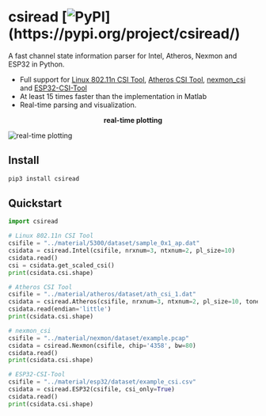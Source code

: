 # csiread [![PyPI](https://img.shields.io/pypi/v/csiread?)](https://pypi.org/project/csiread/)

A fast channel state information parser for Intel, Atheros, Nexmon and ESP32 in Python.

- Full support for [Linux 802.11n CSI Tool](https://dhalperi.github.io/linux-80211n-csitool/), [Atheros CSI Tool](https://wands.sg/research/wifi/AtherosCSI/), [nexmon_csi](https://github.com/seemoo-lab/nexmon_csi) and [ESP32-CSI-Tool](https://github.com/StevenMHernandez/ESP32-CSI-Tool)
- At least 15 times faster than the implementation in Matlab
- Real-time parsing and visualization.

<center><b>real-time plotting</b></center>

![real-time plotting](docs/sample2.png)

## Install

```bash
pip3 install csiread
```

## Quickstart

```python
import csiread

# Linux 802.11n CSI Tool
csifile = "../material/5300/dataset/sample_0x1_ap.dat"
csidata = csiread.Intel(csifile, nrxnum=3, ntxnum=2, pl_size=10)
csidata.read()
csi = csidata.get_scaled_csi()
print(csidata.csi.shape)

# Atheros CSI Tool
csifile = "../material/atheros/dataset/ath_csi_1.dat"
csidata = csiread.Atheros(csifile, nrxnum=3, ntxnum=2, pl_size=10, tones=56)
csidata.read(endian='little')
print(csidata.csi.shape)

# nexmon_csi
csifile = "../material/nexmon/dataset/example.pcap"
csidata = csiread.Nexmon(csifile, chip='4358', bw=80)
csidata.read()
print(csidata.csi.shape)

# ESP32-CSI-Tool
csifile = "../material/esp32/dataset/example_csi.csv"
csidata = csiread.ESP32(csifile, csi_only=True)
csidata.read()
print(csidata.csi.shape)
```
